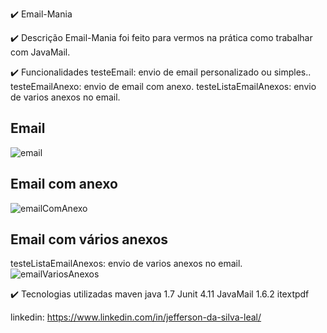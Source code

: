 ✔️ Email-Mania

✔️ Descrição
Email-Mania foi feito para vermos na prática como trabalhar com JavaMail.

✔️ Funcionalidades
testeEmail: envio de email personalizado ou simples..
testeEmailAnexo: envio de email com anexo.
testeListaEmailAnexos: envio de varios anexos no email.

<h2>Email</h2>

![email](https://user-images.githubusercontent.com/74872760/211885533-e4456d6e-0027-4142-b5aa-8a378b7ad59a.png)

<h2>Email com anexo</h2>

![emailComAnexo](https://user-images.githubusercontent.com/74872760/211885560-e569aef7-02fc-4211-9d09-83a9293ac9b9.png)

<h2>Email com vários anexos</h2>

testeListaEmailAnexos: envio de varios anexos no email.
![emailVariosAnexos](https://user-images.githubusercontent.com/74872760/211885587-f0ccc1e2-ef32-44b9-b9b7-fd5814730e8d.png)


✔️ Tecnologias utilizadas
maven
java 1.7
Junit 4.11
JavaMail 1.6.2
itextpdf


linkedin: https://www.linkedin.com/in/jefferson-da-silva-leal/
